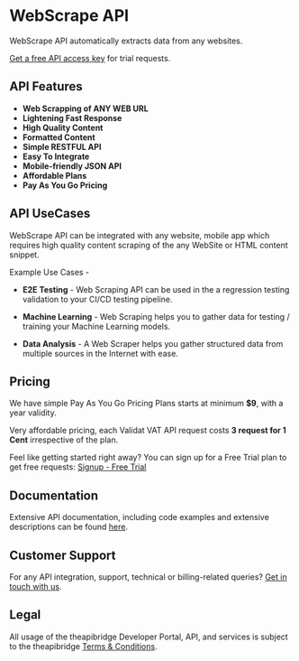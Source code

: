 # WebScrape API
WebScrape API automatically extracts data from any websites.


[Get a free API access key](https://www.theapibridge.com/signup) for trial requests.

## API Features
* **Web Scrapping of ANY WEB URL**
* **Lightening Fast Response**
* **High Quality Content**
* **Formatted Content**
* **Simple RESTFUL API**
* **Easy To Integrate**
* **Mobile-friendly JSON API**
* **Affordable Plans**
* **Pay As You Go Pricing**

## API UseCases
WebScrape API can be integrated with any website, mobile app which requires high quality content scraping of the any WebSite or HTML content snippet.

Example Use Cases -
* **E2E Testing** - 
  Web Scraping API can be used in the a regression testing validation to your CI/CD testing pipeline.

* **Machine Learning** - 
  Web Scraping helps you to gather data for testing / training your Machine Learning models.

* **Data Analysis** - 
  A Web Scraper helps you gather structured data from multiple sources in the Internet with ease.

## Pricing
We have simple Pay As You Go Pricing Plans starts at minimum **$9**, with a year validity.

Very affordable pricing, each Validat VAT API request costs **3 request for 1 Cent**  irrespective of the plan.

Feel like getting started right away? You can sign up for a Free Trial plan to get free requests: [Signup - Free Trial](https://www.theapibridge.com/api-catalogue/web-scrape-api)

## Documentation
Extensive API documentation, including code examples and extensive descriptions can be found [here](https://docs.theapibridge.com).

## Customer Support
For any API integration, support, technical or billing-related queries? [Get in touch with us](mailto:hello@theapibridge.com).

## Legal
All usage of the theapibridge Developer Portal, API, and services is subject to the theapibridge [Terms & Conditions](https://www.theapibridge.com/legal/terms-of-service).
